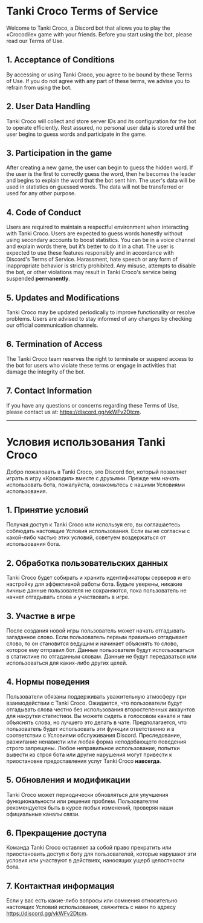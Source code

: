 # Tanki Croco Terms of Service

Welcome to Tanki Croco, a Discord bot that allows you to play the «Crocodile» game with your friends. Before you start using the bot, please read our Terms of Use.

## 1. Acceptance of Conditions
By accessing or using Tanki Croco, you agree to be bound by these Terms of Use. If you do not agree with any part of these terms, we advise you to refrain from using the bot.

## 2. User Data Handling
Tanki Croco will collect and store server IDs and its configuration for the bot to operate efficiently. Rest assured, no personal user data is stored until the user begins to guess words and participate in the game.

## 3. Participation in the game
After creating a new game, the user can begin to guess the hidden word. If the user is the first to correctly guess the word, then he becomes the leader and begins to explain the word that the bot sent him. The user's data will be used in statistics on guessed words. The data will not be transferred or used for any other purpose.

## 4. Code of Conduct
Users are required to maintain a respectful environment when interacting with Tanki Croco. Users are expected to guess words honestly without using secondary accounts to boost statistics. You can be in a voice channel and explain words there, but it’s better to do it in a chat. The user is expected to use these features responsibly and in accordance with Discord's Terms of Service. Harassment, hate speech or any form of inappropriate behavior is strictly prohibited. Any misuse, attempts to disable the bot, or other violations may result in Tanki Croco's service being suspended **permanently**.

## 5. Updates and Modifications
Tanki Croco may be updated periodically to improve functionality or resolve problems. Users are advised to stay informed of any changes by checking our official communication channels.

## 6. Termination of Access
The Tanki Croco team reserves the right to terminate or suspend access to the bot for users who violate these terms or engage in activities that damage the integrity of the bot.

## 7. Contact Information
If you have any questions or concerns regarding these Terms of Use, please contact us at: https://discord.gg/vkWFv2Dtcm.

___

# Условия использования Tanki Croco

Добро пожаловать в Tanki Croco, это Discord бот, который позволяет играть в игру «Крокодил» вместе с друзьями. Прежде чем начать использовать бота, пожалуйста, ознакомьтесь с нашими Условиями использования.

## 1. Принятие условий
Получая доступ к Tanki Croco или используя его, вы соглашаетесь соблюдать настоящие Условия использования. Если вы не согласны с какой-либо частью этих условий, советуем воздержаться от использования бота.

## 2. Обработка пользовательских данных
Tanki Croco будет собирать и хранить идентификаторы серверов и его настройку для эффективной работы бота. Будьте уверены, никакие личные данные пользователя не сохраняются, пока пользователь не начнет отгадывать слова и участвовать в игре.

## 3. Участие в игре
После создания новой игры пользователь может начать отгадывать загаданное слово. Если пользователь первым правильно отгадывает слово, то он становится ведущим и начинает объяснять то слово, которое ему отправил бот. Данные пользователя будут использоваться в статистике по отгаданным словам. Данные не будут передаваться или использоваться для каких-либо других целей.

## 4. Нормы поведения
Пользователи обязаны поддерживать уважительную атмосферу при взаимодействии с Tanki Croco. Ожидается, что пользователи будут отгадывать слова честно без использования второстепенных аккаунтов для накрутки статистики. Вы можете сидеть в голосовом канале и там объяснять слова, но лучшего это делать в чате. Предполагается, что пользователь будет использовать эти функции ответственно и в соответствии с Условиями обслуживания Discord. Преследование, разжигание ненависти или любая форма неподобающего поведения строго запрещены. Любое неправильное использование, попытки вывести из строя бота или другие нарушения могут привести к приостановке предоставления услуг Tanki Croco **навсегда**. 

## 5. Обновления и модификации
Tanki Croco может периодически обновляться для улучшения функциональности или решения проблем. Пользователям рекомендуется быть в курсе любых изменений, проверяя наши официальные каналы связи. 

## 6. Прекращение доступа
Команда Tanki Croco оставляет за собой право прекратить или приостановить доступ к боту для пользователей, которые нарушают эти условия или участвуют в действиях, наносящих ущерб целостности бота. 

## 7. Контактная информация
Если у вас есть какие-либо вопросы или сомнения относительно настоящих Условий использования, свяжитесь с нами по адресу https://discord.gg/vkWFv2Dtcm.
